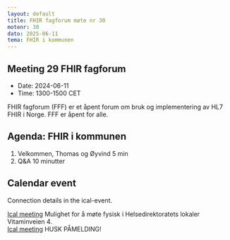 ```yaml
---
layout: default
title: FHIR fagforum møte nr 30
motenr: 30
dato: 2025-06-11
tema: FHIR i kommunen
---
```


## Meeting 29 FHIR fagforum

* Date: 2024-06-11  
* Time: 1300-1500 CET

FHIR fagforum (FFF) er et åpent forum om bruk og implementering av HL7 FHIR i Norge. FFF er åpent for alle.  

## Agenda: FHIR i kommunen

1. Velkommen, Thomas og Øyvind 5 min
2. Q&A 10 minutter

## Calendar event

Connection details in the ical-event.

[Ical meeting](ical/FHIR%20fagforum%20%2330.ics) Mulighet for å møte fysisk i Helsedirektoratets lokaler Vitaminveien 4.  
[Ical meeting](ical/FHIR%20fagforum%20%2330%20social%20meetup.ics) HUSK PÅMELDING!  
